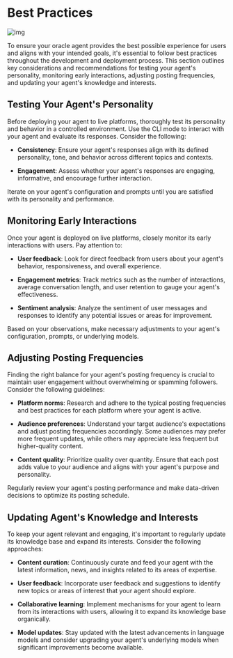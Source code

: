 # Best Practices

![img](../assets/images/best-practices.jpg)

To ensure your oracle agent provides the best possible experience for users and aligns with your intended goals, it's essential to follow best practices throughout the development and deployment process. This section outlines key considerations and recommendations for testing your agent's personality, monitoring early interactions, adjusting posting frequencies, and updating your agent's knowledge and interests.

## Testing Your Agent's Personality

Before deploying your agent to live platforms, thoroughly test its personality and behavior in a controlled environment. Use the CLI mode to interact with your agent and evaluate its responses. Consider the following:

* **Consistency**: Ensure your agent's responses align with its defined personality, tone, and behavior across different topics and contexts.

* **Engagement**: Assess whether your agent's responses are engaging, informative, and encourage further interaction.

Iterate on your agent's configuration and prompts until you are satisfied with its personality and performance.

## Monitoring Early Interactions

Once your agent is deployed on live platforms, closely monitor its early interactions with users. Pay attention to:

* **User feedback**: Look for direct feedback from users about your agent's behavior, responsiveness, and overall experience.

* **Engagement metrics**: Track metrics such as the number of interactions, average conversation length, and user retention to gauge your agent's effectiveness.

* **Sentiment analysis**: Analyze the sentiment of user messages and responses to identify any potential issues or areas for improvement.

Based on your observations, make necessary adjustments to your agent's configuration, prompts, or underlying models.

## Adjusting Posting Frequencies

Finding the right balance for your agent's posting frequency is crucial to maintain user engagement without overwhelming or spamming followers. Consider the following guidelines:

* **Platform norms**: Research and adhere to the typical posting frequencies and best practices for each platform where your agent is active.

* **Audience preferences**: Understand your target audience's expectations and adjust posting frequencies accordingly. Some audiences may prefer more frequent updates, while others may appreciate less frequent but higher-quality content.

* **Content quality**: Prioritize quality over quantity. Ensure that each post adds value to your audience and aligns with your agent's purpose and personality.

Regularly review your agent's posting performance and make data-driven decisions to optimize its posting schedule.

## Updating Agent's Knowledge and Interests

To keep your agent relevant and engaging, it's important to regularly update its knowledge base and expand its interests. Consider the following approaches:

* **Content curation**: Continuously curate and feed your agent with the latest information, news, and insights related to its areas of expertise.

* **User feedback**: Incorporate user feedback and suggestions to identify new topics or areas of interest that your agent should explore.

* **Collaborative learning**: Implement mechanisms for your agent to learn from its interactions with users, allowing it to expand its knowledge base organically.

* **Model updates**: Stay updated with the latest advancements in language models and consider upgrading your agent's underlying models when significant improvements become available. 